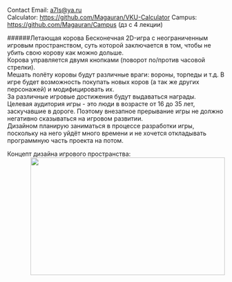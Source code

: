 Contact Email: <a7ls@ya.ru>   
Calculator: https://github.com/Magauran/VKU-Calculator 
Campus: https://github.com/Magauran/Campus (дз с 4 лекции)

######Летающая корова
Бесконечная 2D-игра с неограниченным игровым пространством, суть которой заключается в том, чтобы не убить свою корову как можно дольше.  
Корова управляется двумя кнопками (поворот по/против часовой стрелки).  
Мешать полёту коровы будут различные враги: вороны, торпеды и т.д.
В игре будет возможность покупать новых коров (а так же других персонажей) и модифицировать их.  
За различные игровые достижения будут выдаваться награды.  
Целевая аудитория игры - это люди в возрасте от 16 до 35 лет, заскучавшие в дороге. Поэтому внезапное прерывание игры не должно негативно сказываться на игровом развитии.  
Дизайном планирую заниматься в процессе разработки игры, поскольку на него уйдёт много времени и не хочется откладывать программную часть проекта на потом.

Концепт дизайна игрового пространства:
<a href="url"><img src="https://pp.vk.me/c638226/v638226120/44e0/Z-Obzy6itz0.jpg" align="right" height="273" width="450" ></a>
